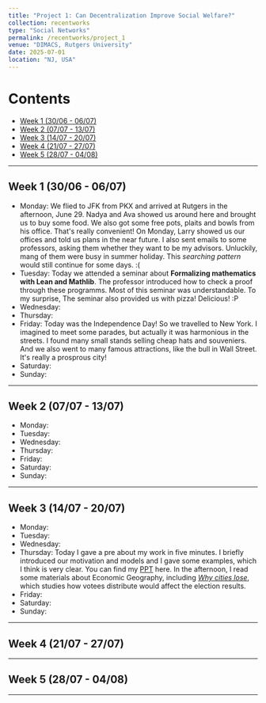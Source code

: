 ```yaml
---
title: "Project 1: Can Decentralization Improve Social Welfare?"
collection: recentworks
type: "Social Networks"
permalink: /recentworks/project_1
venue: "DIMACS, Rutgers University"
date: 2025-07-01
location: "NJ, USA"
---
```


<!--
This is a description of a teaching experience. You can use markdown like any other post.
-->

# Contents

- [Week 1 (30/06 - 06/07)](#week-1-3006---0607)
- [Week 2 (07/07 - 13/07)](#week-2-0707---1307)
- [Week 3 (14/07 - 20/07)](#week-3-1407---2007)
- [Week 4 (21/07 - 27/07)](#week-4-2107---2707)
- [Week 5 (28/07 - 04/08)](#week-5-2807---0408)

---

## Week 1 (30/06 - 06/07)

- Monday: We flied to JFK from PKX and arrived at Rutgers in the afternoon, June 29. Nadya and Ava showed us around here and brought us to buy some food. We also got some free pots, plaits and bowls from his office. That's really convenient! On Monday, Larry showed us our offices and told us plans in the near future. I also sent emails to some professors, asking them whether they want to be my advisors. Unluckily, mang of them were busy in summer holiday. This *searching pattern* would still continue for some days. :(  
- Tuesday: Today we attended a seminar about **Formalizing mathematics with Lean and Mathlib**. The professor introduced how to check a proof through these programms. Most of this seminar was understandable. To my surprise, The seminar also provided us with pizza! Delicious! :P  
- Wednesday:  
- Thursday:  
- Friday: Today was the Independence Day! So we travelled to New York. I imagined to meet some parades, but actually it was harmonious in the streets. I found many small stands selling cheap hats and souveniers. And we also went to many famous attractions, like the bull in Wall Street. It's really a prosprous city!  
- Saturday:  
- Sunday:  

---

## Week 2 (07/07 - 13/07)

- Monday:  
- Tuesday:  
- Wednesday:  
- Thursday:  
- Friday:  
- Saturday:  
- Sunday:  

---

## Week 3 (14/07 - 20/07)

- Monday:  
- Tuesday:  
- Wednesday:  
- Thursday: Today I gave a pre about my work in five minutes. I briefly introduced our motivation and models and I gave some examples, which I think is very clear. You can find my [PPT](_recentworks/files/project1_ppt_0717_v1.pdf) here. In the afternoon, I read some materials about Economic Geography, including [*Why cities lose*](https://www.jonathanrodden.com/why-cities-lose), which studies how votees distribute would affect the election results.  
- Friday:  
- Saturday:  
- Sunday:  

---

## Week 4 (21/07 - 27/07)

---

## Week 5 (28/07 - 04/08)

---
